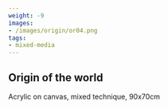 ```yaml
---
weight: -9
images:
- /images/origin/or04.png
tags:
- mixed-media
---
```


## Origin of the world

Acrylic on canvas, mixed technique, 90x70cm
